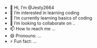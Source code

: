 - 👋 Hi, I’m @Jesty2664
- 👀 I’m interested in learning coding
- 🌱 I’m currently learning basics of coding
- 💞️ I’m looking to collaborate on ..
- 📫 How to reach me ...
- 😄 Pronouns: ...
- ⚡ Fun fact: ...

<!---
Jesty2664/Jesty2664 is a ✨ special ✨ repository because its `README.md` (this file) appears on your GitHub profile.
You can click the Preview link to take a look at your changes.
--->
